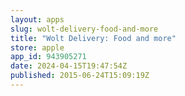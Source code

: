 ```yaml
---
layout: apps
slug: wolt-delivery-food-and-more
title: "Wolt Delivery: Food and more"
store: apple
app_id: 943905271
date: 2024-04-15T19:47:54Z
published: 2015-06-24T15:09:19Z
---
```

